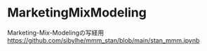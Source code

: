 # MarketingMixModeling

Marketing-Mix-Modelingの写経用  
https://github.com/sibylhe/mmm_stan/blob/main/stan_mmm.ipynb

